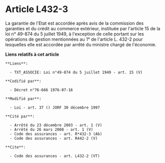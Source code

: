 # Article L432-3

La garantie de l'Etat est accordée après avis de la commission des garanties et du crédit au commerce extérieur, instituée
par l'article 15 de la loi n° 49-874 du 5 juillet 1949, à l'exception de celle portant sur les opérations de gestion
mentionnées au 1° de l'article L. 432-2 pour lesquelles elle est accordée par arrêté du ministre chargé de l'économie.

**Liens relatifs à cet article**

	**Liens**:

	  - TXT_ASSOCIE: Loi n°49-874 du 5 juillet 1949 - art. 15 (V)

	**Codifié par**:

	  - Décret n°76-666 1976-07-16

	**Modifié par**:

	  - Loi - art. 37 () JORF 30 décembre 1997

	**Cité par**:

	  - Arrêté du 23 décembre 2003 - art. 1 (V)
	  - Arrêté du 26 mars 2008 - art. 1 (V)
	  - Code des assurances - art. R*432-3 (Ab)
	  - Code des assurances - art. R442-2 (V)

	**Cite**:

	  - Code des assurances - art. L432-2 (VT)
